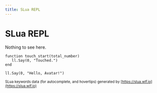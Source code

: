 ```yaml
---
title: SLua REPL
---
```


# SLua REPL

Nothing to see here.

<SLuaRepl>

```luau
function touch_start(total_number)
   ll.Say(0, "Touched.")
end

ll.Say(0, "Hello, Avatar!")
```

</SLuaRepl>

<small class="text-sm text-muted-foreground">

SLua keywords data (for autocomplete, and hovertips) generated by [https://slua.wlf.io](https://slua.wlf.io)

</small>

